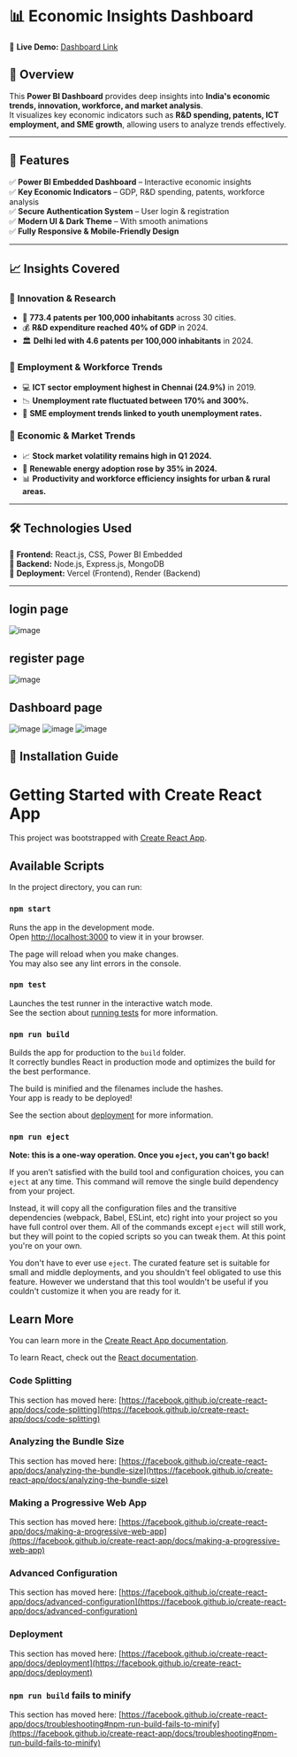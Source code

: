 # 📊 Economic Insights Dashboard  

🚀 **Live Demo:** [Dashboard Link](https://dash-board-client2.vercel.app/)  

## 📌 Overview  
This **Power BI Dashboard** provides deep insights into **India's economic trends, innovation, workforce, and market analysis**.  
It visualizes key economic indicators such as **R&D spending, patents, ICT employment, and SME growth**, allowing users to analyze trends effectively.  

---

## 🌟 Features  
✅ **Power BI Embedded Dashboard** – Interactive economic insights  
✅ **Key Economic Indicators** – GDP, R&D spending, patents, workforce analysis  
✅ **Secure Authentication System** – User login & registration  
✅ **Modern UI & Dark Theme** – With smooth animations  
✅ **Fully Responsive & Mobile-Friendly Design**  

---

## 📈 Insights Covered  

### 🔹 **Innovation & Research**  
- 📌 **773.4 patents per 100,000 inhabitants** across 30 cities.  
- 💰 **R&D expenditure reached 40% of GDP** in 2024.  
- 🏛️ **Delhi led with 4.6 patents per 100,000 inhabitants** in 2024.  

### 🔹 **Employment & Workforce Trends**  
- 💻 **ICT sector employment highest in Chennai (24.9%)** in 2019.  
- 📉 **Unemployment rate fluctuated between 170% and 300%.**  
- 🏢 **SME employment trends linked to youth unemployment rates.**  

### 🔹 **Economic & Market Trends**  
- 📈 **Stock market volatility remains high in Q1 2024.**  
- 🔋 **Renewable energy adoption rose by 35% in 2024.**  
- 📊 **Productivity and workforce efficiency insights for urban & rural areas.**  

---

## 🛠️ Technologies Used  
🔹 **Frontend:** React.js, CSS, Power BI Embedded  
🔹 **Backend:** Node.js, Express.js, MongoDB  
🔹 **Deployment:** Vercel (Frontend), Render (Backend)  

---
## login page
![image](https://github.com/user-attachments/assets/142e7f52-fb28-4072-9a23-d9dd9c48caa2)
## register page
![image](https://github.com/user-attachments/assets/9ee228ec-5177-4751-9d9e-858289dc000f)
## Dashboard page
![image](https://github.com/user-attachments/assets/8b589ff2-71ff-4dd2-abdd-ebb8dd84c5bb)
![image](https://github.com/user-attachments/assets/a00ec381-7aa9-4d70-8cae-08a331b6ef79)
![image](https://github.com/user-attachments/assets/0081ae8d-08e3-4313-a124-e062a4163240)




## 🚀 Installation Guide  
# Getting Started with Create React App

This project was bootstrapped with [Create React App](https://github.com/facebook/create-react-app).

## Available Scripts

In the project directory, you can run:

### `npm start`

Runs the app in the development mode.\
Open [http://localhost:3000](http://localhost:3000) to view it in your browser.

The page will reload when you make changes.\
You may also see any lint errors in the console.

### `npm test`

Launches the test runner in the interactive watch mode.\
See the section about [running tests](https://facebook.github.io/create-react-app/docs/running-tests) for more information.

### `npm run build`

Builds the app for production to the `build` folder.\
It correctly bundles React in production mode and optimizes the build for the best performance.

The build is minified and the filenames include the hashes.\
Your app is ready to be deployed!

See the section about [deployment](https://facebook.github.io/create-react-app/docs/deployment) for more information.

### `npm run eject`

**Note: this is a one-way operation. Once you `eject`, you can't go back!**

If you aren't satisfied with the build tool and configuration choices, you can `eject` at any time. This command will remove the single build dependency from your project.

Instead, it will copy all the configuration files and the transitive dependencies (webpack, Babel, ESLint, etc) right into your project so you have full control over them. All of the commands except `eject` will still work, but they will point to the copied scripts so you can tweak them. At this point you're on your own.

You don't have to ever use `eject`. The curated feature set is suitable for small and middle deployments, and you shouldn't feel obligated to use this feature. However we understand that this tool wouldn't be useful if you couldn't customize it when you are ready for it.

## Learn More

You can learn more in the [Create React App documentation](https://facebook.github.io/create-react-app/docs/getting-started).

To learn React, check out the [React documentation](https://reactjs.org/).

### Code Splitting

This section has moved here: [https://facebook.github.io/create-react-app/docs/code-splitting](https://facebook.github.io/create-react-app/docs/code-splitting)

### Analyzing the Bundle Size

This section has moved here: [https://facebook.github.io/create-react-app/docs/analyzing-the-bundle-size](https://facebook.github.io/create-react-app/docs/analyzing-the-bundle-size)

### Making a Progressive Web App

This section has moved here: [https://facebook.github.io/create-react-app/docs/making-a-progressive-web-app](https://facebook.github.io/create-react-app/docs/making-a-progressive-web-app)

### Advanced Configuration

This section has moved here: [https://facebook.github.io/create-react-app/docs/advanced-configuration](https://facebook.github.io/create-react-app/docs/advanced-configuration)

### Deployment

This section has moved here: [https://facebook.github.io/create-react-app/docs/deployment](https://facebook.github.io/create-react-app/docs/deployment)

### `npm run build` fails to minify

This section has moved here: [https://facebook.github.io/create-react-app/docs/troubleshooting#npm-run-build-fails-to-minify](https://facebook.github.io/create-react-app/docs/troubleshooting#npm-run-build-fails-to-minify)
